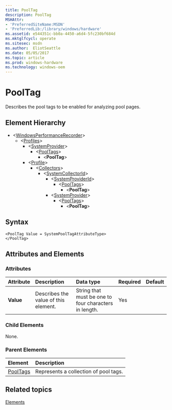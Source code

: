 ```yaml
---
title: PoolTag
description: PoolTag
MSHAttr:
- 'PreferredSiteName:MSDN'
- 'PreferredLib:/library/windows/hardware'
ms.assetid: e544351c-bb0a-4450-a6d4-5fc230bf684d
ms.mktglfcycl: operate
ms.sitesec: msdn
ms.author:  EliotSeattle
ms.date: 05/05/2017
ms.topic: article
ms.prod: windows-hardware
ms.technology: windows-oem
---
```



# PoolTag

Describes the pool tags to be enabled for analyzing pool pages.


## Element Hierarchy

* \<[WindowsPerformanceRecorder](windowsperformancerecorder.md)\>
  * \<[Profiles](profiles.md)\>
    * \<[SystemProvider](systemprovider.md)\>
      * \<[PoolTags](pooltags.md)\>
        * \<**PoolTag**\>
    * \<[Profile](profile-wpr.md)\>
      * \<[Collectors](collectors.md)\>
        * \<[SystemCollectorId](systemcollectorid.md)\>
          * \<[SystemProviderId](systemproviderid.md)\>
            * \<[PoolTags](pooltags.md)\>
              * \<**PoolTag**\>
          * \<[SystemProvider](systemprovider.md)\>
            * \<[PoolTags](pooltags.md)\>
              * \<**PoolTag**\>


## Syntax

```
<PoolTag Value = SystemPoolTagAttributeType>
</PoolTag>
```


## Attributes and Elements


### Attributes

| Attribute | Description                          | Data type                                             | Required | Default |
| :-------- | :----------------------------------- | :---------------------------------------------------- | :------- | :------ |
| **Value** | Describes the value of this element. | String that must be one to four characters in length. | Yes      |         |


### Child Elements

None.


### Parent Elements

| Element                 | Description                           |
| :---------------------- | :------------------------------------ |
| [PoolTags](pooltags.md) | Represents a collection of pool tags. |


## Related topics

[Elements](elements.md)

